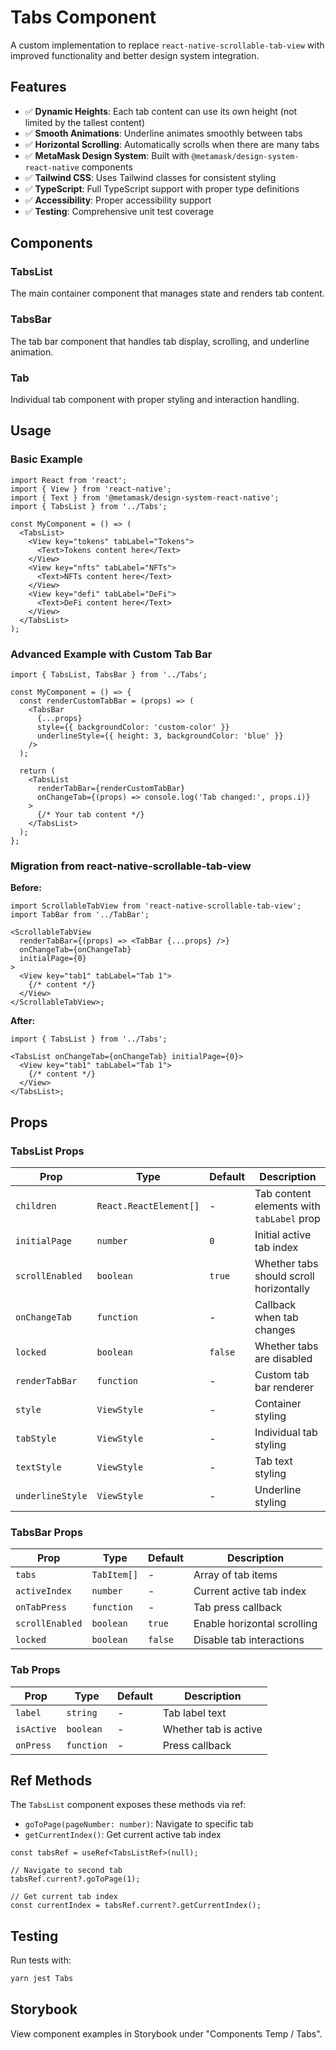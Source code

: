 # Tabs Component

A custom implementation to replace `react-native-scrollable-tab-view` with improved functionality and better design system integration.

## Features

- ✅ **Dynamic Heights**: Each tab content can use its own height (not limited by the tallest content)
- ✅ **Smooth Animations**: Underline animates smoothly between tabs
- ✅ **Horizontal Scrolling**: Automatically scrolls when there are many tabs
- ✅ **MetaMask Design System**: Built with `@metamask/design-system-react-native` components
- ✅ **Tailwind CSS**: Uses Tailwind classes for consistent styling
- ✅ **TypeScript**: Full TypeScript support with proper type definitions
- ✅ **Accessibility**: Proper accessibility support
- ✅ **Testing**: Comprehensive unit test coverage

## Components

### TabsList

The main container component that manages state and renders tab content.

### TabsBar

The tab bar component that handles tab display, scrolling, and underline animation.

### Tab

Individual tab component with proper styling and interaction handling.

## Usage

### Basic Example

```tsx
import React from 'react';
import { View } from 'react-native';
import { Text } from '@metamask/design-system-react-native';
import { TabsList } from '../Tabs';

const MyComponent = () => (
  <TabsList>
    <View key="tokens" tabLabel="Tokens">
      <Text>Tokens content here</Text>
    </View>
    <View key="nfts" tabLabel="NFTs">
      <Text>NFTs content here</Text>
    </View>
    <View key="defi" tabLabel="DeFi">
      <Text>DeFi content here</Text>
    </View>
  </TabsList>
);
```

### Advanced Example with Custom Tab Bar

```tsx
import { TabsList, TabsBar } from '../Tabs';

const MyComponent = () => {
  const renderCustomTabBar = (props) => (
    <TabsBar
      {...props}
      style={{ backgroundColor: 'custom-color' }}
      underlineStyle={{ height: 3, backgroundColor: 'blue' }}
    />
  );

  return (
    <TabsList
      renderTabBar={renderCustomTabBar}
      onChangeTab={(props) => console.log('Tab changed:', props.i)}
    >
      {/* Your tab content */}
    </TabsList>
  );
};
```

### Migration from react-native-scrollable-tab-view

**Before:**

```tsx
import ScrollableTabView from 'react-native-scrollable-tab-view';
import TabBar from '../TabBar';

<ScrollableTabView
  renderTabBar={(props) => <TabBar {...props} />}
  onChangeTab={onChangeTab}
  initialPage={0}
>
  <View key="tab1" tabLabel="Tab 1">
    {/* content */}
  </View>
</ScrollableTabView>;
```

**After:**

```tsx
import { TabsList } from '../Tabs';

<TabsList onChangeTab={onChangeTab} initialPage={0}>
  <View key="tab1" tabLabel="Tab 1">
    {/* content */}
  </View>
</TabsList>;
```

## Props

### TabsList Props

| Prop             | Type                   | Default | Description                               |
| ---------------- | ---------------------- | ------- | ----------------------------------------- |
| `children`       | `React.ReactElement[]` | -       | Tab content elements with `tabLabel` prop |
| `initialPage`    | `number`               | `0`     | Initial active tab index                  |
| `scrollEnabled`  | `boolean`              | `true`  | Whether tabs should scroll horizontally   |
| `onChangeTab`    | `function`             | -       | Callback when tab changes                 |
| `locked`         | `boolean`              | `false` | Whether tabs are disabled                 |
| `renderTabBar`   | `function`             | -       | Custom tab bar renderer                   |
| `style`          | `ViewStyle`            | -       | Container styling                         |
| `tabStyle`       | `ViewStyle`            | -       | Individual tab styling                    |
| `textStyle`      | `ViewStyle`            | -       | Tab text styling                          |
| `underlineStyle` | `ViewStyle`            | -       | Underline styling                         |

### TabsBar Props

| Prop            | Type        | Default | Description                 |
| --------------- | ----------- | ------- | --------------------------- |
| `tabs`          | `TabItem[]` | -       | Array of tab items          |
| `activeIndex`   | `number`    | -       | Current active tab index    |
| `onTabPress`    | `function`  | -       | Tab press callback          |
| `scrollEnabled` | `boolean`   | `true`  | Enable horizontal scrolling |
| `locked`        | `boolean`   | `false` | Disable tab interactions    |

### Tab Props

| Prop       | Type       | Default | Description           |
| ---------- | ---------- | ------- | --------------------- |
| `label`    | `string`   | -       | Tab label text        |
| `isActive` | `boolean`  | -       | Whether tab is active |
| `onPress`  | `function` | -       | Press callback        |

## Ref Methods

The `TabsList` component exposes these methods via ref:

- `goToPage(pageNumber: number)`: Navigate to specific tab
- `getCurrentIndex()`: Get current active tab index

```tsx
const tabsRef = useRef<TabsListRef>(null);

// Navigate to second tab
tabsRef.current?.goToPage(1);

// Get current tab index
const currentIndex = tabsRef.current?.getCurrentIndex();
```

## Testing

Run tests with:

```bash
yarn jest Tabs
```

## Storybook

View component examples in Storybook under "Components Temp / Tabs".
